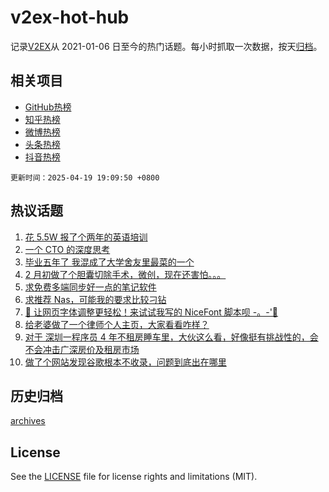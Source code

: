 # v2ex-hot-hub

 记录[V2EX](https://www.v2ex.com/)从 2021-01-06 日至今的热门话题。每小时抓取一次数据，按天[归档](archives)。
 
 ## 相关项目

- [GitHub热榜](https://github.com/lonnyzhang423/github-hot-hub)
- [知乎热榜](https://github.com/lonnyzhang423/zhihu-hot-hub)
- [微博热榜](https://github.com/lonnyzhang423/weibo-hot-hub)
- [头条热榜](https://github.com/lonnyzhang423/toutiao-hot-hub)
- [抖音热榜](https://github.com/lonnyzhang423/douyin-hot-hub)


 `更新时间：2025-04-19 19:09:50 +0800`

## 热议话题

1. [花 5.5W 报了个两年的英语培训](https://www.v2ex.com/t/1126622)
1. [一个 CTO 的深度思考](https://www.v2ex.com/t/1126590)
1. [毕业五年了 我混成了大学舍友里最菜的一个](https://www.v2ex.com/t/1126609)
1. [2 月初做了个胆囊切除手术，微创，现在还害怕。。。](https://www.v2ex.com/t/1126646)
1. [求免费多端同步好一点的笔记软件](https://www.v2ex.com/t/1126574)
1. [求推荐 Nas，可能我的要求比较刁钻](https://www.v2ex.com/t/1126558)
1. [🚀 让网页字体调整更轻松！来试试我写的 NiceFont 脚本呗 -。-'🎉](https://www.v2ex.com/t/1126554)
1. [给老婆做了一个律师个人主页，大家看看咋样？](https://www.v2ex.com/t/1126612)
1. [对于 深圳一程序员 4 年不租房睡车里，大伙这么看，好像挺有挑战性的，会不会冲击广深房价及租房市场](https://www.v2ex.com/t/1126671)
1. [做了个网站发现谷歌根本不收录，问题到底出在哪里](https://www.v2ex.com/t/1126613)

## 历史归档

[archives](archives)

## License

See the [LICENSE](LICENSE) file for license rights and limitations (MIT).

